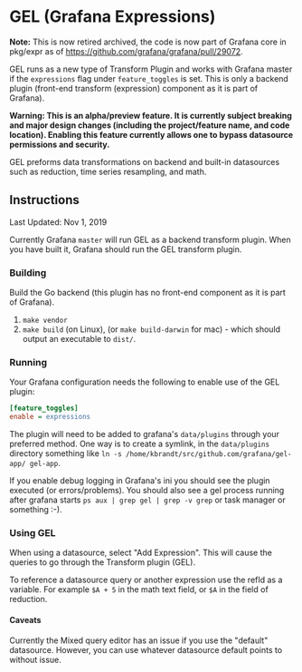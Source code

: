# GEL (Grafana Expressions)

**Note:** This is now retired archived, the code is now part of Grafana core in pkg/expr as of https://github.com/grafana/grafana/pull/29072. 

GEL runs as a new type of Transform Plugin and works with Grafana master if the `expressions` flag under `feature_toggles` is set. This is only a backend plugin (front-end transform (expression) component as it is part of Grafana).

**Warning: This is an alpha/preview feature. It is currently subject breaking and major design changes (including the project/feature name, and code location). Enabling this feature currently allows one to bypass datasource permissions and security.**

GEL preforms data transformations on backend and built-in datasources such as reduction, time series resampling, and math.

## Instructions

Last Updated: Nov 1, 2019

Currently Grafana `master` will run GEL as a backend transform plugin. When you have built it, Grafana should run the GEL transform plugin.

### Building

Build the Go backend (this plugin has no front-end component as it is part of Grafana).

1. `make vendor`
2. `make build` (on Linux), (or `make build-darwin` for mac) - which should output an executable to `dist/`.

### Running

Your Grafana configuration needs the following to enable use of the GEL plugin:

```ini
[feature_toggles]
enable = expressions
```

The plugin will need to be added to grafana's `data/plugins` through your preferred method. One way is to create a symlink, in the `data/plugins` directory something like `ln -s /home/kbrandt/src/github.com/grafana/gel-app/ gel-app`.

If you enable debug logging in Grafana's ini you should see the plugin executed (or errors/problems). You should also see a gel process running after grafana starts `ps aux | grep gel | grep -v grep` or task manager or something :-).

### Using GEL

When using a datasource, select "Add Expression". This will cause the queries to go through the Transform plugin (GEL).

To reference a datasource query or another expression use the refId as a variable. For example `$A + 5` in the math text field, or `$A` in the field of reduction.

#### Caveats

Currently the Mixed query editor has an issue if you use the "default" datasource. However, you can use whatever datasource default points to without issue.

